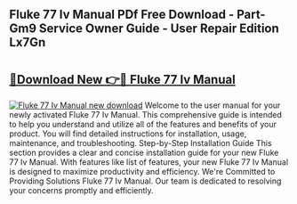 ## Fluke 77 Iv Manual PDf Free Download - Part-Gm9 Service Owner Guide - User Repair Edition Lx7Gn

# <h2><a href="http://bc1053.oget.top/?id=Fluke+77+Iv+Manual">🔗Download New 👉🔴 Fluke 77 Iv Manual</a></h2>

[![Fluke 77 Iv Manual new download](https://i.imgur.com/5g1atiW.png)](http://bc1053.oget.top/?id=Fluke+77+Iv+Manual)
Welcome to the user manual for your newly activated Fluke 77 Iv Manual. This comprehensive guide is intended to help you understand and utilize all of the features and benefits of your product. You will find detailed instructions for installation, usage, maintenance, and troubleshooting. Step-by-Step Installation Guide This section provides a clear and concise installation guide for your new Fluke 77 Iv Manual. With features like list of features, your new Fluke 77 Iv Manual is designed to maximize productivity and efficiency. We're Committed to Providing Solutions Fluke 77 Iv Manual. Our team is dedicated to resolving your concerns promptly and efficiently.
